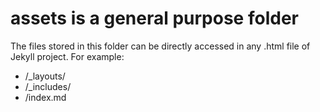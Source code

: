 # assets is a general purpose folder
The files stored in this folder can be directly accessed in any .html file of Jekyll project.
For example:
 * /_layouts/
 * /_includes/
 * /index.md
